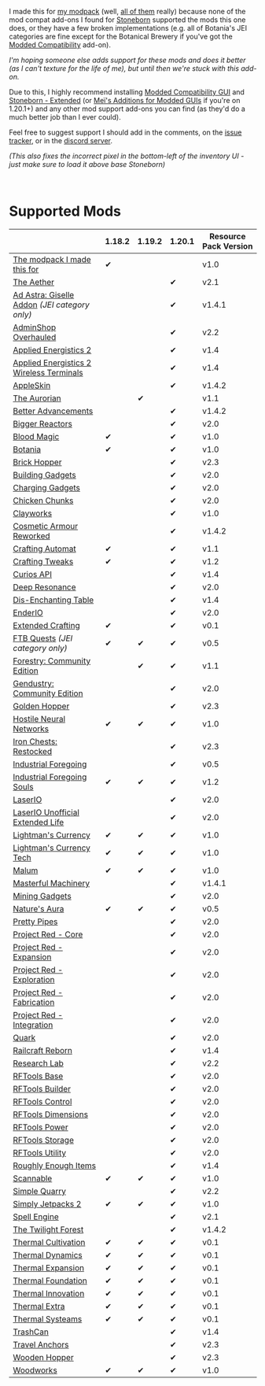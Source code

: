 I made this for [my modpack](https://www.curseforge.com/minecraft/modpacks/teoe-2) (well, [all of them](https://www.curseforge.com/members/vizthex/projects?page=1&pageSize=20&sortBy=ReleaseDate&sortOrder=Desc&classIds=4471) really) because none of the mod compat add-ons I found for [Stoneborn](https://www.curseforge.com/minecraft/texture-packs/stoneborn) supported the mods this one does, or they have a few broken implementations (e.g. all of Botania's JEI categories are fine except for the Botanical Brewery if you've got the [Modded Compatibility](https://www.curseforge.com/minecraft/texture-packs/stoneborn-modded-compatibility-sbmc) add-on).

_I'm hoping someone else adds support for these mods and does it better (as I can't texture for the life of me), but until then we're stuck with this add-on._

Due to this, I highly recommend installing [Modded Compatibility GUI](https://www.curseforge.com/minecraft/texture-packs/stoneborn-modded-compatibility-sbmc) and [Stoneborn - Extended](https://www.curseforge.com/minecraft/texture-packs/stoneborn-extended) (or [Meï's Additions for Modded GUIs](https://www.curseforge.com/minecraft/texture-packs/stoneborn-meis-additions-for-modded-guis) if you're on 1.20.1+) and any other mod support add-ons you can find (as they'd do a much better job than I ever could).

Feel free to suggest support I should add in the comments, on the [issue tracker](https://github.com/vizthex123/StonebornMissingMods/issues), or in the [discord server](https://discord.com/invite/NtwzA6X).

_(This also fixes the incorrect pixel in the bottom-left of the inventory UI - just make sure to load it above base Stoneborn)_

<br />

# Supported Mods

|                                                                                               									            	   						 															| 1.18.2 | 1.19.2 | 1.20.1 | Resource Pack Version |
|------------------------------------------------------------------------------------------------------------------------------------------------------------------------------------------------|-----------|---------|--------|-------------------------------|
| [The modpack I made this for](https://www.curseforge.com/minecraft/modpacks/teoe-2)																			|✔		|			|			|v1.0			|
| [The Aether](https://www.curseforge.com/minecraft/mc-mods/aether)																											|			|			|✔		|v2.1			|
| [Ad Astra: Giselle Addon](https://www.curseforge.com/minecraft/mc-mods/ad-astra-giselle-addon) *(JEI category only)*						|			|			|✔		|v1.4.1		|
| [AdminShop Overhauled](https://www.curseforge.com/minecraft/mc-mods/adminshop)																				|			|			|✔		|v2.2			|
| [Applied Energistics 2](https://www.curseforge.com/minecraft/mc-mods/applied-energistics-2)                                                      				|			|			|✔		|v1.4			|
| [Applied Energistics 2 Wireless Terminals](https://www.curseforge.com/minecraft/mc-mods/applied-energistics-2-wireless-terminals)	|			|			|✔		|v1.4			|
| [AppleSkin](https://www.curseforge.com/minecraft/mc-mods/appleskin)																											|			|			|✔		|v1.4.2		|
| [The Aurorian](https://www.curseforge.com/minecraft/mc-mods/the-aurorian)																								|			|✔		|			|v1.1			|
| [Better Advancements](https://www.curseforge.com/minecraft/mc-mods/better-advancements)																	|			|			|✔		|v1.4.2		|
| [Bigger Reactors](https://www.curseforge.com/minecraft/mc-mods/biggerreactors)																						|			|			|✔		|v2.0			|
| [Blood Magic](https://www.curseforge.com/minecraft/mc-mods/blood-magic)																								|✔		|			|✔		|v1.0			|
| [Botania](https://www.curseforge.com/minecraft/mc-mods/botania)																												|✔		|			|✔		|v1.0			|
| [Brick Hopper](https://www.curseforge.com/minecraft/mc-mods/brick-hopper)																								|			|			|✔		|v2.3			|
| [Building Gadgets](https://www.curseforge.com/minecraft/mc-mods/building-gadgets)																				|			|			|✔		|v2.0			|
| [Charging Gadgets](https://www.curseforge.com/minecraft/mc-mods/charging-gadgets)																				|			|			|✔		|v2.0			|
| [Chicken Chunks](https://www.curseforge.com/minecraft/mc-mods/chicken-chunks)																						|			|			|✔		|v2.0			|
| [Clayworks](https://www.curseforge.com/minecraft/mc-mods/clayworks)																										|			|			|✔		|v1.0			|
| [Cosmetic Armour Reworked](https://www.curseforge.com/minecraft/mc-mods/cosmetic-armor-reworked)												|			|			|✔		|v1.4.2		|
| [Crafting Automat](https://www.curseforge.com/minecraft/mc-mods/crafting-automat)																				|✔		|			|✔		|v1.1			|
| [Crafting Tweaks](https://www.curseforge.com/minecraft/mc-mods/crafting-tweaks)																					|✔		|			|✔		|v1.2			|
| [Curios API](https://www.curseforge.com/minecraft/mc-mods/curios)																												|			|        	|✔		|v1.4			|
| [Deep Resonance](https://www.curseforge.com/minecraft/mc-mods/deep-resonance)																					|			|			|✔		|v2.0			|
| [Dis-Enchanting Table](https://www.curseforge.com/minecraft/mc-mods/dis-enchanting-table)																	|			|			|✔		|v1.4			|
| [EnderIO](https://www.curseforge.com/minecraft/mc-mods/enderio)																												|			|			|✔		|v2.0			|
| [Extended Crafting](https://www.curseforge.com/minecraft/mc-mods/extended-crafting)																				|✔		|			|✔		|v0.1			|
| [FTB Quests](https://www.curseforge.com/minecraft/mc-mods/ftb-quests-forge) *(JEI category only)*														|✔		|✔		|✔		|v0.5			|
| [Forestry: Community Edition](https://www.curseforge.com/minecraft/mc-mods/forestry-community-edition)											|			|✔		|✔		|v1.1			|
| [Gendustry: Community Edition](https://www.curseforge.com/minecraft/mc-mods/gendustry-community-edition)									|			|			|✔		|v2.0			|
| [Golden Hopper](https://www.curseforge.com/minecraft/mc-mods/golden-hopper)																						|			|			|✔		|v2.3			|
| [Hostile Neural Networks](https://www.curseforge.com/minecraft/mc-mods/hostile-neural-networks)														|✔		|✔		|✔		|v1.0			|
| [Iron Chests: Restocked](https://www.curseforge.com/minecraft/mc-mods/ironchests)																					|			|			|✔		|v2.3			|
| [Industrial Foregoing](https://www.curseforge.com/minecraft/mc-mods/industrial-foregoing)																		|			|			|✔		|v0.5			|
| [Industrial Foregoing Souls](https://www.curseforge.com/minecraft/mc-mods/industrial-foregoing-souls)													|✔		|✔		|✔		|v1.2			|
| [LaserIO](https://www.curseforge.com/minecraft/mc-mods/laserio)																													|			|			|✔		|v2.0			|
| [LaserIO Unofficial Extended Life](https://www.curseforge.com/minecraft/mc-mods/laserio-uel)																	|			|			|✔		|v2.0			|
| [Lightman's Currency](https://www.curseforge.com/minecraft/mc-mods/lightmans-currency)																		|✔		|✔		|✔		|v1.0			|
| [Lightman's Currency Tech](https://www.curseforge.com/minecraft/mc-mods/lc-tech)																					|✔		|✔		|✔		|v1.0			|
| [Malum](https://www.curseforge.com/minecraft/mc-mods/malum)																													|✔		|✔		|✔		|v1.0			|
| [Masterful Machinery](https://www.curseforge.com/minecraft/mc-mods/masterful-machinery)																	|			|			|✔		|v1.4.1		|
| [Mining Gadgets](https://www.curseforge.com/minecraft/mc-mods/mining-gadgets)																					|			|			|✔		|v2.0			|
| [Nature's Aura](https://www.curseforge.com/minecraft/mc-mods/natures-aura)																							|✔		|✔		|✔		|v0.5			|
| [Pretty Pipes](https://www.curseforge.com/minecraft/mc-mods/pretty-pipes)																									|			|			|✔		|v2.0			|
| [Project Red - Core](https://www.curseforge.com/minecraft/mc-mods/project-red-core)																				|			|			|✔		|v2.0			|
| [Project Red - Expansion](https://www.curseforge.com/minecraft/mc-mods/project-red-expansion)																|			|			|✔		|v2.0			|
| [Project Red - Exploration](https://www.curseforge.com/minecraft/mc-mods/project-red-exploration)														|			|			|✔		|v2.0			|
| [Project Red - Fabrication](https://www.curseforge.com/minecraft/mc-mods/project-red-fabrication)															|			|			|✔		|v2.0			|
| [Project Red - Integration](https://www.curseforge.com/minecraft/mc-mods/project-red-integration)															|			|			|✔		|v2.0			|
| [Quark](https://www.curseforge.com/minecraft/mc-mods/quark)																														|			|			|✔		|v2.0			|
| [Railcraft Reborn](https://www.curseforge.com/minecraft/mc-mods/railcraft-reborn)																					|			|			|✔		|v1.4			|
| [Research Lab](https://www.curseforge.com/minecraft/mc-mods/research-lab)																								|			|			|✔		|v2.2			|
| [RFTools Base](https://www.curseforge.com/minecraft/mc-mods/rftools-base)																								|			|			|✔		|v2.0			|
| [RFTools Builder](https://www.curseforge.com/minecraft/mc-mods/rftools-builder)																						|			|			|✔		|v2.0			|
| [RFTools Control](https://www.curseforge.com/minecraft/mc-mods/rftools-control)																						|			|			|✔		|v2.0			|
| [RFTools Dimensions](https://www.curseforge.com/minecraft/mc-mods/rftools-dimensions)																		|			|			|✔		|v2.0			|
| [RFTools Power](https://www.curseforge.com/minecraft/mc-mods/rftools-power)																							|			|			|✔		|v2.0			|
| [RFTools Storage](https://www.curseforge.com/minecraft/mc-mods/rftools-storage)																						|			|			|✔		|v2.0			|
| [RFTools Utility](https://www.curseforge.com/minecraft/mc-mods/rftools-utility)																							|			|			|✔		|v2.0			|
| [Roughly Enough Items](https://www.curseforge.com/minecraft/mc-mods/rei)																								|			|			|✔		|v1.4			|
| [Scannable](https://www.curseforge.com/minecraft/mc-mods/scannable)																										|✔		|✔		|✔		|v1.0			|
| [Simple Quarry](https://www.curseforge.com/minecraft/mc-mods/simple-quarry)																							|			|			|✔		|v2.2			|
| [Simply Jetpacks 2](https://www.curseforge.com/minecraft/mc-mods/simply-jetpacks-2)																				|✔		|✔		|✔		|v1.0			|
| [Spell Engine](https://www.curseforge.com/minecraft/mc-mods/spell-engine)																									|			|			|✔		|v2.1			|
| [The Twilight Forest](https://www.curseforge.com/minecraft/mc-mods/the-twilight-forest)																			|			|			|✔		|v1.4.2		|
| [Thermal Cultivation](https://www.curseforge.com/minecraft/mc-mods/thermal-cultivation)																		|✔		|✔		|✔		|v0.1			|
| [Thermal Dynamics](https://www.curseforge.com/minecraft/mc-mods/thermal-dynamics)																			|✔		|✔		|✔		|v0.1			|
| [Thermal Expansion](https://www.curseforge.com/minecraft/mc-mods/thermal-expansion)																			|✔		|✔		|✔		|v0.1			|
| [Thermal Foundation](https://www.curseforge.com/minecraft/mc-mods/thermal-foundation)																		|✔		|✔		|✔		|v0.1			|
| [Thermal Innovation](https://www.curseforge.com/minecraft/mc-mods/thermal-innovation)																		|✔		|✔		|✔		|v0.1			|
| [Thermal Extra](https://www.curseforge.com/minecraft/mc-mods/thermal-extra)																							|✔		|✔		|✔		|v0.1			|
| [Thermal Systeams](https://www.curseforge.com/minecraft/mc-mods/thermal-systeams)																			|✔		|✔		|✔		|v0.1			|
| [TrashCan](https://www.curseforge.com/minecraft/mc-mods/trashcan)																											|			|			|✔		|v1.4			|
| [Travel Anchors](https://www.curseforge.com/minecraft/mc-mods/travel-anchors)																						|			|			|✔		|v2.3			|
| [Wooden Hopper](https://www.curseforge.com/minecraft/mc-mods/wooden-hopper)																					|			|			|✔		|v2.3			|
| [Woodworks](https://www.curseforge.com/minecraft/mc-mods/woodworks)																									|✔		|✔		|✔		|v1.0			|